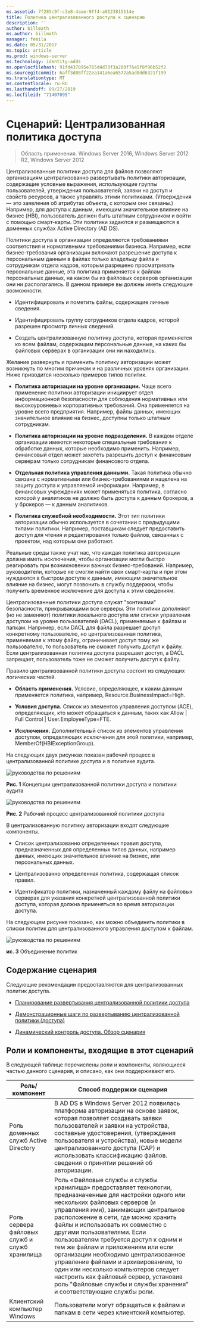 ```yaml
---
ms.assetid: 7f285c9f-c3e8-4aae-9ff4-a9123815114e
title: Политика централизованного доступа к сценарию
description: ''
author: billmath
ms.author: billmath
manager: femila
ms.date: 05/31/2017
ms.topic: article
ms.prod: windows-server
ms.technology: identity-adds
ms.openlocfilehash: 91fd437895e765d4d73f3a200f76a5f8f96b52f2
ms.sourcegitcommit: 6aff3d88ff22ea141a6ea6572a5ad8dd6321f199
ms.translationtype: MT
ms.contentlocale: ru-RU
ms.lasthandoff: 09/27/2019
ms.locfileid: "71407095"
---
```

# <a name="scenario-central-access-policy"></a>Сценарий: Централизованная политика доступа

>Область применения. Windows Server 2016, Windows Server 2012 R2, Windows Server 2012

Централизованные политики доступа для файлов позволяют организациям централизованно развертывать политики авторизации, содержащие условные выражения, использующие группы пользователей, утверждения пользователей, заявки на доступ и свойств ресурсов, а также управлять этими политиками. (Утверждения — это заявления об атрибутах объекта, с которым они связаны.) Например, для доступа к данным, имеющим значительное влияние на бизнес (HBI), пользователь должен быть штатным сотрудником и войти с помощью смарт-карты. Эти политики задаются и размещаются в доменных службах Active Directory (AD DS).  
  
Политики доступа в организации определяются требованиями соответствия и нормативными требованиями бизнеса. Например, если бизнес-требования организации включают разрешение доступа к персональным данным в файлах только владельцу файла и сотрудникам отдела кадров, которым разрешено просматривать персональные данные, эта политика применяется к файлам персональных данных, на каком бы из файловых серверов организации они ни располагались. В данном примере вы должны иметь следующие возможности.  
  
-   Идентифицировать и пометить файлы, содержащие личные сведения.  
  
-   Идентифицировать группу сотрудников отдела кадров, которой разрешен просмотр личных сведений.  
  
-   Создать централизованную политику доступа, которая применяется ко всем файлам, содержащим персональные данные, на каких бы файловых серверах в организации они ни находились.  
  
Желание развернуть и применить политику авторизации может возникнуть по многим причинам и на различных уровнях организации. Ниже приводится несколько примеров типов политик.  
  
-   **Политика авторизации на уровне организации.** Чаще всего применение политики авторизации инициирует отдел информационной безопасности для соблюдения нормативных или высокоуровневых корпоративных требований. Она применяется на уровне всего предприятия. Например, файлы данных, имеющих значительное влияние на бизнес, доступны только штатным сотрудникам.  
  
-   **Политика авторизации на уровне подразделения.** В каждом отделе организации имеются некоторые специальные требования к обработке данных, которые необходимо применить. Например, финансовый отдел может захотеть разрешить доступ к финансовым серверам только сотрудникам финансового отдела.  
  
-   **Отдельная политика управления данными.** Такая политика обычно связана с нормативными или бизнес-требованиями и нацелена на защиту доступа к управляемой информации. Например, в финансовых учреждениях может применяться политика, согласно которой у аналитиков не должно быть доступа к данным брокеров, а у брокеров — к данным аналитиков.  
  
-   **Политика служебной необходимости.** Этот тип политики авторизации обычно используется в сочетании с предыдущими типами политики. Например, поставщикам следует предоставить доступ для чтения и редактирования только файлов, связанных с проектом, над которым они работают.  
  
Реальные среды также учат нас, что каждая политика авторизации должна иметь исключения, чтобы организации могли быстро реагировать при возникновении важных бизнес-требований. Например, руководители, которые не смогли найти свои смарт-карты и при этом нуждаются в быстром доступе к данным, имеющим значительное влияние на бизнес, могут позвонить в службу поддержки, чтобы получить временное исключение для доступа к этим сведениям.  
  
Централизованные политики доступа служат "зонтиками" безопасности, прикрывающими все серверы. Эти политики дополняют (но не заменяют) политики локального доступа или списки управления доступом на уровне пользователей (DACL), применяемые к файлам и папкам. Например, если DACL для файла разрешает доступ конкретному пользователю, но централизованная политика, применяемая к этому файлу, ограничивает доступ тому же пользователю, то пользователь не сможет получить доступ к файлу. Если централизованная политика доступа разрешает доступ, а DACL запрещает, пользователь тоже не сможет получить доступ к файлу.  
  
Правило централизованной политики доступа состоит из следующих логических частей.  
  
-   **Область применения.** Условие, определяющее, к каким данным применяется политика, например, Resource.BusinessImpact=High.  
  
-   **Условия доступа.** Список из элементов управления доступом (ACE), определяющих, кто может обращаться к данным, таких как Allow | Full Control | User.EmployeeType=FTE.  
  
-   **Исключения.** Дополнительный список из элементов управления доступом, определяющих исключения для этой политики, например, MemberOf(HBIExceptionGroup).  
  
На следующих двух рисунках показан рабочий процесс в централизованной политике доступа и в политике аудита.  
  
![руководства по решениям](media/Scenario--Central-Access-Policy/DynamicAccessControl_RevGuide.JPG)  
  
**Рис. 1** Концепции централизованной политики доступа и политики аудита  
  
![руководства по решениям](media/Scenario--Central-Access-Policy/DynamicAccessControl_RevGuide_2.JPG)  
  
**Рис. 2** Рабочий процесс централизованной политики доступа  
  
В централизованную политику авторизации входят следующие компоненты.  
  
-   Список централизованно определенных правил доступа, предназначенных для определенных типов данных, например данных, имеющих значительное влияние на бизнес, или персональных данных.  
  
-   Централизованно определенная политика, содержащая список правил.  
  
-   Идентификатор политики, назначенный каждому файлу на файловых серверах для указания конкретной централизованной политики доступа, которая должна применяться во время авторизации доступа.  
  
На следующем рисунке показано, как можно объединить политики в списки политик для централизованного управления доступом к файлам.  
  
![руководства по решениям](media/Scenario--Central-Access-Policy/DynamicAccessControl_RevGuide3.JPG)  
  
**ис. 3** Объединение политик  
  
## <a name="in-this-scenario"></a>Содержание сценария  
Следующие рекомендации предоставляются для централизованных политик доступа.  
  
-   [Планирование развертывания централизованной политики доступа](assetId:///0311a76d-d66c-4ddb-ade6-af586a2ad82f)  
  
-   [Демонстрационные шаги по развертыванию централизованной политики &#40;доступа&#41;](Deploy-a-Central-Access-Policy--Demonstration-Steps-.md)  
  
-   [Динамический контроль доступа. Обзор сценария](Dynamic-Access-Control--Scenario-Overview.md)  
  
## <a name="BKMK_NEW"></a>Роли и компоненты, входящие в этот сценарий  
В следующей таблице перечислены роли и компоненты, являющиеся частью данного сценария, и описано, как они поддерживают его.  
  
|Роль/компонент|Способ поддержки сценария|  
|-----------------|---------------------------------|  
|Роль доменных служб Active Directory|В AD DS в Windows Server 2012 появилась платформа авторизации на основе заявок, которая позволяет создавать заявки пользователей и заявки на устройства, составные удостоверения, (утверждения пользователя и устройства), новые модели централизованного доступа (CAP) и использовать классификацию файлов. сведения о принятии решений об авторизации.|  
|Роль сервера файловых служб и служб хранилища|Роль «Файловые службы и службы хранилища» предоставляет технологии, предназначенные для настройки одного или нескольких файловых серверов (и управления ими), занимающих центральное расположение в сети, где можно хранить файлы и использовать их совместно с другими пользователями. Если пользователям требуется доступ к одним и тем же файлам и приложениям или если организации необходимо централизованное управление файлами и архивированием, то один или несколько компьютеров следует настроить как файловый сервер, установив роль "Файловые службы и службы хранения" и соответствующие службы роли.|  
|Клиентский компьютер Windows|Пользователи могут обращаться к файлам и папкам в сети через клиентский компьютер.|  
  


